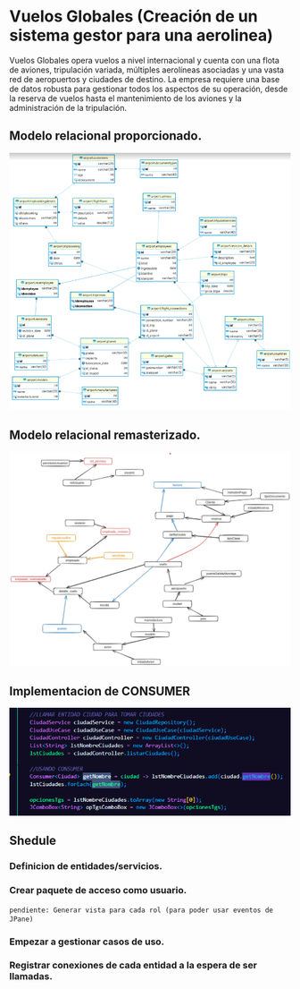 # Vuelos Globales (Creación de un sistema gestor para una aerolinea)

Vuelos Globales opera vuelos a nivel internacional y cuenta con una flota de aviones, tripulación
variada, múltiples aerolíneas asociadas y una vasta red de aeropuertos y ciudades de destino. La
empresa requiere una base de datos robusta para gestionar todos los aspectos de su operación,
desde la reserva de vuelos hasta el mantenimiento de los aviones y la administración de la
tripulación.

## Modelo relacional proporcionado.

![](./img/relacional00.png)

## Modelo relacional remasterizado.

![](./img/modelorelacional.jpg)

## Implementacion de CONSUMER
![](./img/consumer.png)

## Shedule

### Definicion de entidades/servicios.

### Crear paquete de acceso como usuario.
    pendiente: Generar vista para cada rol (para poder usar eventos de JPane)
    
### Empezar a gestionar casos de uso.

### Registrar conexiones de cada entidad a la espera de ser llamadas.



